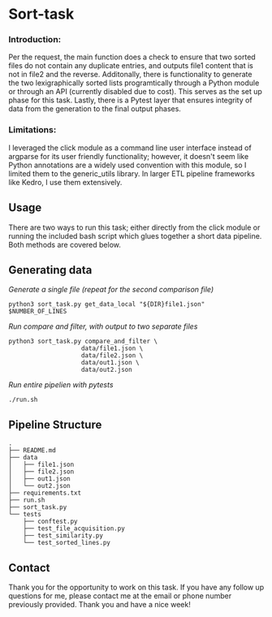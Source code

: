 # Sort-task
### Introduction:
Per the request, the main function does a check to ensure that two sorted
files do not contain any duplicate entries, and outputs file1 content that is not in file2
and the reverse.  Additonally, there is functionality to generate the two lexigraphically 
sorted lists programtically through a Python module or through an API (currently disabled due to cost).  This serves as the set up phase for this task.  Lastly, there is a Pytest
layer that ensures integrity of data from the generation to the final output phases.

### Limitations:
I leveraged the click module as a command line user interface instead of argparse for its user friendly functionality; however, it doesn't seem like Python annotations are a widely used convention with this module, so I limited them to the generic_utils library.  In larger ETL pipeline frameworks like Kedro, I use them extensively.

## Usage
There are two ways to run this task; either directly from the click module or running the included bash script which glues together a short data pipeline.  Both methods are covered below.

## Generating data

_Generate a single file (repeat for the second comparison file)_

```python3 sort_task.py get_data_local "${DIR}file1.json" $NUMBER_OF_LINES ```


_Run compare and filter, with output to two separate files_

```
python3 sort_task.py compare_and_filter \
                    data/file1.json \
                    data/file2.json \
                    data/out1.json \
                    data/out2.json

```

_Run entire pipelien with pytests_

```./run.sh```

## Pipeline Structure

```
.
├── README.md
├── data
│   ├── file1.json
│   ├── file2.json
│   ├── out1.json
│   └── out2.json
├── requirements.txt
├── run.sh
├── sort_task.py
└── tests
    ├── conftest.py
    ├── test_file_acquisition.py
    ├── test_similarity.py
    └── test_sorted_lines.py
```

## Contact
Thank you for the opportunity to work on this task.  If you have any follow up questions for me, please contact me at the email or phone number previously provided.  Thank you and have a nice week!
